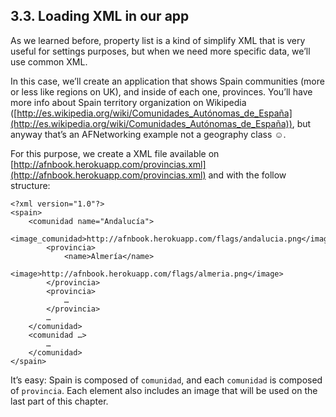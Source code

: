 ## 3.3. Loading XML in our app  
As we learned before, property list is a kind of simplify XML that is very useful for settings purposes, but when we need more specific data, we’ll use common XML.  
In this case, we’ll create an application that shows Spain communities (more or less like regions on UK), and inside of each one, provinces. You’ll have more info about Spain territory organization on Wikipedia ([http://es.wikipedia.org/wiki/Comunidades_Autónomas_de_España](http://es.wikipedia.org/wiki/Comunidades_Autónomas_de_España)), but anyway that’s an AFNetworking example not a geography class ☺.  
For this purpose, we create a XML file available on [http://afnbook.herokuapp.com/provincias.xml](http://afnbook.herokuapp.com/provincias.xml) and with the follow structure:  
  
```obj-c  
<?xml version="1.0"?>  
<spain>  
	<comunidad name="Andalucía">  
		<image_comunidad>http://afnbook.herokuapp.com/flags/andalucia.png</image_comunidad>  
		<provincia>  
			<name>Almería</name>  
			<image>http://afnbook.herokuapp.com/flags/almeria.png</image>  
		</provincia>  
		<provincia>  
			…  
		</provincia>  
		…  
	</comunidad>  
	<comunidad …>  
		…  
	</comunidad>  
</spain>    
```  

It’s easy: Spain is composed of `comunidad`, and each `comunidad` is composed of `provincia`. Each element also includes an image that will be used on the last part of this chapter.